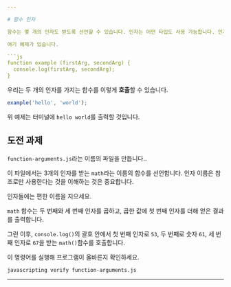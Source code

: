 ```yaml
---

# 함수 인자

함수는 몇 개의 인자도 받도록 선언할 수 있습니다. 인자는 어떤 타입도 사용 가능합니다. 인자는 문자열, 숫자, 배열, 객체이거나 심지어 다른 함수일 수도 있습니다.

여기 예제가 있습니다.

```js
function example (firstArg, secondArg) {
  console.log(firstArg, secondArg);
}
```

우리는 두 개의 인자를 가지는 함수를 이렇게 **호출**할 수 있습니다.

```js
example('hello', 'world');
```

위 예제는 터미널에 `hello world`를 출력할 것입니다.

## 도전 과제

`function-arguments.js`라는 이름의 파일을 만듭니다..

이 파일에서는 3개의 인자를 받는 `math`라는 이름의 함수를 선언합니다. 인자 이름은
참조로만 사용한다는 것을 이해하는 것은 중요합니다.

인자들에는 편한 이름을 지으세요.

`math` 함수는 두 번째와 세 번째 인자를 곱하고, 곱한 값에 첫 번째 인자를 더해 얻은 결과를 출력합니다.

그런 이후, `console.log()`의 괄호 안에서 첫 번째 인자로 `53`, 두 번째로 숫자 `61`, 세 번째 인자로 `67`을 받는 `math()`함수를 호출합니다.

이 명령어를 실행해 프로그램이 올바른지 확인하세요.

`javascripting verify function-arguments.js`

---
```

